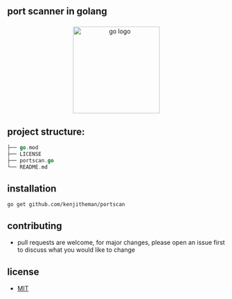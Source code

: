 ## port scanner in golang

###

<div align="center">
  <img src="https://cdn.jsdelivr.net/gh/devicons/devicon/icons/go/go-original.svg" height="200" alt="go logo"  />
</div>

###

## project structure:

```go
├── go.mod
├── LICENSE
├── portscan.go
└── README.md
```

## installation

```shell
go get github.com/kenjitheman/portscan
```

## contributing

- pull requests are welcome, for major changes, please open an issue first to
  discuss what you would like to change

## license

- [MIT](https://choosealicense.com/licenses/mit/)
